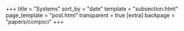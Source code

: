 +++
title = "Systems"
sort_by = "date"
template = "subsection.html"
page_template = "post.html"
transparent = true
[extra]
backpage = "papers/compsci"
+++

